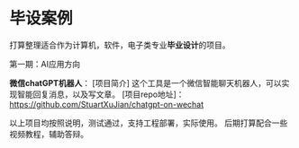 # 毕设案例

打算整理适合作为计算机，软件，电子类专业**毕业设计**的项目。

第一期：AI应用方向

**微信chatGPT机器人**：
[项目简介] 这个工具是一个微信智能聊天机器人，可以实现智能回复消息，以及写文章。
[项目repo地址]：https://github.com/StuartXuJian/chatgpt-on-wechat



以上项目均按照说明，测试通过，支持工程部署，实际使用。
后期打算配合一些视频教程，辅助答辩。
